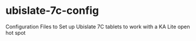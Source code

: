 ubislate-7c-config
==================

Configuration Files to Set up Ubislate 7C tablets to work with a KA Lite open hot spot

